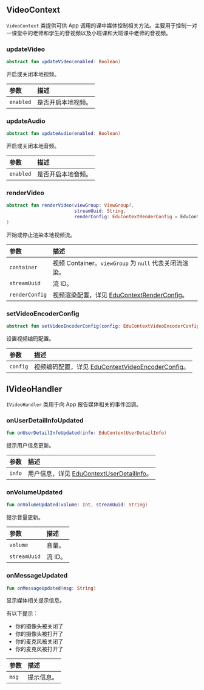 ## VideoContext

`VideoContext` 类提供可供 App 调用的课中媒体控制相关方法。主要用于控制一对一课堂中的老师和学生的音视频以及小班课和大班课中老师的音视频。

### updateVideo

```kotlin
abstract fun updateVideo(enabled: Boolean)
```

开启或关闭本地视频。

| 参数      | 描述               |
| :-------- | :----------------- |
| `enabled` | 是否开启本地视频。 |

### updateAudio

```kotlin
abstract fun updateAudio(enabled: Boolean)
```

开启或关闭本地音频。

| 参数      | 描述               |
| :-------- | :----------------- |
| `enabled` | 是否开启本地音频。 |

### renderVideo

```kotlin
abstract fun renderVideo(viewGroup: ViewGroup?, 
                         streamUuid: String,
                         renderConfig: EduContextRenderConfig = EduContextRenderConfig()
)
```

开始或停止渲染本地视频流。

| 参数           | 描述                                                         |
| :------------- | :----------------------------------------------------------- |
| `container`    | 视频 Container。`viewGroup` 为 `null` 代表关闭流渲染。       |
| `streamUuid`   | 流 ID。                                                      |
| `renderConfig` | 视频渲染配置，详见 [EduContextRenderConfig](/cn/agora-class/edu_context_api_ref_android_type_def?platform=Android#educontextrenderconfig)。 |

### setVideoEncoderConfig

```kotlin
abstract fun setVideoEncoderConfig(config: EduContextVideoEncoderConfig)
```

设置视频编码配置。

| 参数     | 描述                                                         |
| :------- | :----------------------------------------------------------- |
| `config` | 视频编码配置，详见 [EduContextVideoEncoderConfig](/cn/agora-class/edu_context_api_ref_android_type_def?platform=Android#educontextvideoencoderconfig)。 |

## IVideoHandler

`IVideoHandler` 类用于向 App 报告媒体相关的事件回调。

### onUserDetailInfoUpdated

```kotlin
fun onUserDetailInfoUpdated(info: EduContextUserDetailInfo)
```

提示用户信息更新。

| 参数   | 描述                                                         |
| :----- | :----------------------------------------------------------- |
| `info` | 用户信息，详见 [EduContextUserDetailInfo](/cn/agora-class/edu_context_api_ref_android_type_def?platform=Android#educontextuserdetailinfo)。 |

### onVolumeUpdated

```kotlin
fun onVolumeUpdated(volume: Int, streamUuid: String)
```

提示音量更新。

| 参数         | 描述    |
| :----------- | :------ |
| `volume`     | 音量。  |
| `streamUuid` | 流 ID。 |

### onMessageUpdated

```kotlin
fun onMessageUpdated(msg: String)
```

显示媒体相关提示信息。

有以下提示：

- 你的摄像头被关闭了
- 你的摄像头被打开了
- 你的麦克风被关闭了
- 你的麦克风被打开了

| 参数  | 描述       |
| :---- | :--------- |
| `msg` | 提示信息。 |

